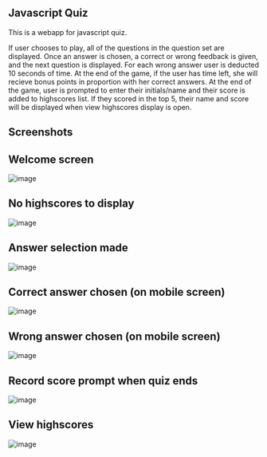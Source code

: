 ## Javascript Quiz

This is a webapp for javascript quiz.

If user chooses to play, all of the questions in the question set are displayed. 
Once an answer is chosen, a correct or wrong feedback is given, and the next question is displayed.
For each wrong answer user is deducted 10 seconds of time.
At the end of the game, if the user has time left, she will recieve bonus points in proportion with her correct answers.
At the end of the game, user is prompted to enter their initials/name and their score is added to highscores list.
If they scored in the top 5, their name and score will be displayed when view highscores display is open. 



## Screenshots

## Welcome screen
![image](https://talysh.github.io/jsquiz/assets/welcome-screen.png)

## No highscores to display
![image](https://talysh.github.io/jsquiz/assets/no-highscores.png)

## Answer selection made
![image](https://talysh.github.io/jsquiz/assets/selection-made.png)

## Correct answer chosen (on mobile screen)
![image](https://talysh.github.io/jsquiz/assets/onmobile-correct-feedback.png)

## Wrong answer chosen (on mobile screen)
![image](https://talysh.github.io/jsquiz/assets/onmobile-wrong-feedback.png)

## Record score prompt when quiz ends
![image](https://talysh.github.io/jsquiz/assets/record-score.png)

## View highscores
![image](https://talysh.github.io/jsquiz/assets/highscores-display.png)

